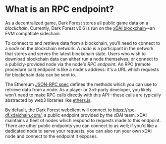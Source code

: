 # What is an RPC endpoint?

As a decentralized game, Dark Forest stores all public game data on a _blockchain_. Currently, Dark Forest v0.6 is run on the [xDAI blockchain](https://www.xdaichain.com/)--an EVM compatible sidechain.

To connect to and retrieve data from a blockchain, you'll need to connect to a _node_ on the blockchain network. A _node_ is a participant in the network that stores and serves the latest blockchain state. Users who wish to download blockchain data can either run a node themselves, or connect to a publicly-provided node via the node's _RPC endpoint_. An RPC \(remote procedure call\) endpoint is like a node's address: it's a URL which requests for blockchain data can be sent to.

The Ethereum [JSON-RPC spec](https://eth.wiki/json-rpc/API) defines the methods which you can use to retrieve data from a node. As a player or 3rd-party developer, you likely won't need to make RPC calls directly with this API--these calls are typically abstracted by web3 libraries like [ethers.js](https://docs.ethers.io/v5/).

By default, the Dark Forest webclient will connect to https://rpc-df.xdaichain.com/, a public endpoint provided by the xDAI team. xDAI maintains a fleet of nodes which respond to requests made to this endpoint. There are other public endpoints you can connect to as well; if you'd like a dedicated node to serve your requests, you can also run your own xDAI node and connect to the endpoint it exposes.

